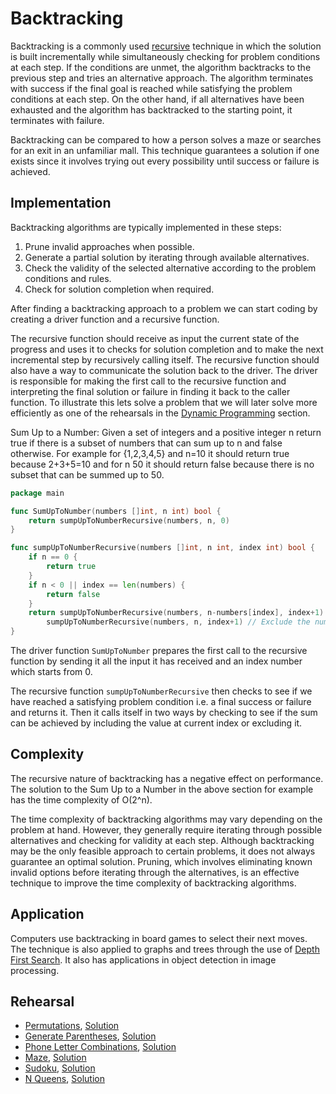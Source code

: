 # Backtracking

Backtracking is a commonly used [recursive](../recursion) technique in which the solution is built incrementally while simultaneously checking for problem conditions at each step. If the conditions are unmet, the algorithm backtracks to the previous step and tries an alternative approach. The algorithm terminates with success if the final goal is reached while satisfying the problem conditions at each step. On the other hand, if all alternatives have been exhausted and the algorithm has backtracked to the starting point, it terminates with failure.

Backtracking can be compared to how a person solves a maze or searches for an exit in an unfamiliar mall. This technique guarantees a solution if one exists since it involves trying out every possibility until success or failure is achieved.

## Implementation

Backtracking algorithms are typically implemented in these steps:

1. Prune invalid approaches when possible.
2. Generate a partial solution by iterating through available alternatives.
3. Check the validity of the selected alternative according to the problem conditions and rules.
4. Check for solution completion when required.

After finding a backtracking approach to a problem we can start coding by creating a driver function and a recursive function.

The recursive function should receive as input the current state of the progress and uses it to checks for solution completion and to make the next incremental step by recursively calling itself. The recursive function should also have a way to communicate the solution back to the driver. The driver is responsible for making the first call to the recursive function and interpreting the final solution or failure in finding it back to the caller function. To illustrate this lets solve a problem that we will later solve more efficiently as one of the rehearsals in the [Dynamic Programming](../dp/) section.

Sum Up to a Number: Given a set of integers and a positive integer n return true if there is a subset of numbers that can sum up to n and false otherwise. For example for {1,2,3,4,5} and n=10 it should return true because 2+3+5=10 and for n 50 it should return false because there is no subset that can be summed up to 50.

```Go
package main

func SumUpToNumber(numbers []int, n int) bool {
	return sumpUpToNumberRecursive(numbers, n, 0)
}

func sumpUpToNumberRecursive(numbers []int, n int, index int) bool {
	if n == 0 {
		return true
	}
	if n < 0 || index == len(numbers) {
		return false
	}
	return sumpUpToNumberRecursive(numbers, n-numbers[index], index+1) || // Include the number
		sumpUpToNumberRecursive(numbers, n, index+1) // Exclude the number
}
```

The driver function `SumUpToNumber` prepares the first call to the recursive function by sending it all the input it has received and an index number which starts from 0.

The recursive function `sumpUpToNumberRecursive` then checks to see if we have reached a satisfying problem condition i.e. a final success or failure and returns it. Then it calls itself in two ways by checking to see if the sum can be achieved by including the value at current index or excluding it.

## Complexity

The recursive nature of backtracking has a negative effect on performance. The solution to the Sum Up to a Number in the above section for example has the time complexity of O(2^n).

The time complexity of backtracking algorithms may vary depending on the problem at hand. However, they generally require iterating through possible alternatives and checking for validity at each step. Although backtracking may be the only feasible approach to certain problems, it does not always guarantee an optimal solution. Pruning, which involves eliminating known invalid options before iterating through the alternatives, is an effective technique to improve the time complexity of backtracking algorithms.

## Application

Computers use backtracking in board games to select their next moves. The technique is also applied to graphs and trees through the use of [Depth First Search](../graph/graph#depth-first-search---dfs). It also has applications in object detection in image processing.

## Rehearsal

* [Permutations](./permutations_test.go), [Solution](./permutations.go)
* [Generate Parentheses](./generate_parentheses_test.go), [Solution](./generate_parentheses.go)
* [Phone Letter Combinations](./phone_letter_combinations_test.go), [Solution](./phone_letter_combinations.go)
* [Maze](./maze_test.go), [Solution](./maze.go)
* [Sudoku](./sudoku_test.go), [Solution](./sudoku.go)
* [N Queens](./n_queens_test.go), [Solution](./n_queens.go)

